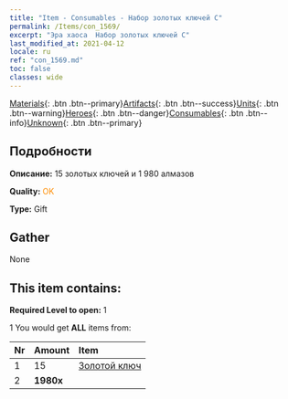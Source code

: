 ```yaml
---
title: "Item - Consumables - Набор золотых ключей C"
permalink: /Items/con_1569/
excerpt: "Эра хаоса  Набор золотых ключей C"
last_modified_at: 2021-04-12
locale: ru
ref: "con_1569.md"
toc: false
classes: wide
---
```

 [Materials](/ru/Items/){: .btn .btn--primary}[Artifacts](/ru/Items/Artifacts/){: .btn .btn--success}[Units](/ru/Items/Units/){: .btn .btn--warning}[Heroes](/ru/Items/Heroes/){: .btn .btn--danger}[Consumables](/ru/Items/Consumables/){: .btn .btn--info}[Unknown](/ru/Items/Unknown/){: .btn .btn--primary}

## Подробности
 **Описание:** 15 золотых ключей и 1 980 алмазов

 **Quality:** <span style="color: #FF8C00">OK</span>

 **Type:** Gift

## Gather

  None

## This item contains:

 **Required Level to open:** 1

 1 You would get **ALL** items  from:

  | Nr | Amount |     Item    |
  |:---|:-------|:------------|
  | 1 | 15 | [Золотой ключ](/ru/Items/con_783/) | 
  | 2 |  **1980x** | <i class="fas fa-gem"/> |  | 
